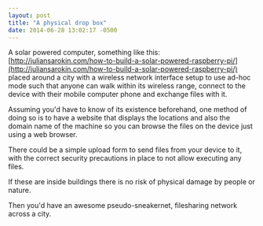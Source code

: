 ```yaml
---
layout: post
title: "A physical drop box"
date: 2014-06-28 13:02:17 -0500
---
```

A solar powered computer, something like this: [http://juliansarokin.com/how-to-build-a-solar-powered-raspberry-pi/](http://juliansarokin.com/how-to-build-a-solar-powered-raspberry-pi/) placed around a city with a wireless network interface setup to use ad-hoc mode such that anyone can walk within its wireless range, connect to the device with their mobile computer phone and exchange files with it.

Assuming you'd have to know of its existence beforehand, one method of doing so is to have a website that displays the locations and also the domain name of the machine so you can browse the files on the device just using a web browser.

There could be a simple upload form to send files from your device to it, with the correct security precautions in place to not allow executing any files.

If these are inside buildings there is no risk of physical damage by people or nature.

Then you'd have an awesome pseudo-sneakernet, filesharing network across a city.
